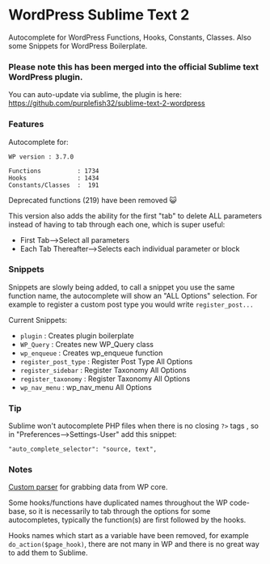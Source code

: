# WordPress Sublime Text 2

Autocomplete for WordPress Functions, Hooks, Constants, Classes.
Also some Snippets for WordPress Boilerplate.

### Please note this has been merged into the official Sublime text WordPress plugin.

You can auto-update via sublime, the plugin is here: https://github.com/purplefish32/sublime-text-2-wordpress


### Features

Autocomplete for:

    WP version : 3.7.0

    Functions          : 1734
    Hooks              : 1434
    Constants/Classes  :  191

Deprecated functions (219) have been removed :smiley_cat:

This version also adds the ability for the first "tab" to delete ALL parameters instead of having to tab through each one, which is super useful:

- First Tab-->Select all parameters
- Each Tab Thereafter-->Selects each individual parameter or block

### Snippets

Snippets are slowly being added, to call a snippet you use the same function name, the autocomplete will show an "ALL Options" selection. For example to
register a custom post type you would write `register_post...`

Current Snippets:

 - `plugin` : Creates plugin boilerplate
 - `WP_Query` : Creates new WP_Query class
 - `wp_enqueue` : Creates wp_enqueue function
 - `register_post_type` : Register Post Type All Options
 - `register_sidebar`  : Register Taxonomy All Options
 - `register_taxonomy`  : Register Taxonomy All Options
 - `wp_nav_menu` : wp_nav_menu All Options

### Tip

Sublime won't autocomplete PHP files when there is no closing `?>` tags , so in "Preferences-->Settings-User" add this snippet:

    "auto_complete_selector": "source, text",

### Notes

[Custom parser](https://github.com/wycks/WP-Sublime-Parser) for grabbing data from WP core.

Some hooks/functions have duplicated names throughout the WP code-base, so it is necessarily to tab through the options for some autocompletes, typically the function(s) are first followed by the hooks.

Hooks names which start as a variable have been removed, for example `do_action($page_hook)`, there are not many in WP and there is no great way to add them to Sublime.


